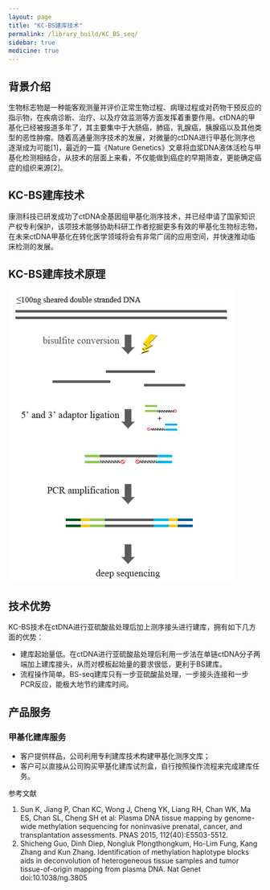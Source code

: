 ```yaml
---
layout: page
title: "KC-BS建库技术"
permalink: /library_build/KC_BS_seq/
sidebar: true
medicine: true
---
```


## 背景介绍

生物标志物是一种能客观测量并评价正常生物过程、病理过程或对药物干预反应的指示物，在疾病诊断、治疗、以及疗效监测等方面发挥着重要作用。ctDNA的甲基化已经被报道多年了，其主要集中于大肠癌，肺癌，乳腺癌，胰腺癌以及其他类型的恶性肿瘤。随着高通量测序技术的发展，对微量的ctDNA进行甲基化测序也逐渐成为可能[1]，最近的一篇《Nature Genetics》文章将血浆DNA液体活检与甲基化检测相结合，从技术的层面上来看，不仅能做到癌症的早期筛查，更能确定癌症的组织来源[2]。

## KC-BS建库技术

康测科技已研发成功了ctDNA全基因组甲基化测序技术，并已经申请了国家知识产权专利保护，该项技术能够协助科研工作者挖掘更多有效的甲基化生物标志物，在未来ctDNA甲基化在转化医学领域将会有非常广阔的应用空间，并快速推动临床检测的发展。

## KC-BS建库技术原理

<img class="fig40" src="/image/library_build/KC-BS/KC_BS-seq建库原理.png">


## 技术优势

KC-BS技术在ctDNA进行亚硫酸盐处理后加上测序接头进行建库，拥有如下几方面的优势：

* 建库起始量低。在ctDNA进行亚硫酸盐处理后利用一步法在单链ctDNA分子两端加上建库接头，从而对模板起始量的要求很低，更利于BS建库。
* 流程操作简单。BS-seq建库只有一步亚硫酸盐处理，一步接头连接和一步PCR反应，能极大地节约建库时间。

## 产品服务

### 甲基化建库服务

* 客户提供样品，公司利用专利建库技术构建甲基化测序文库；
* 客户可以直接从公司购买甲基化建库试剂盒，自行按照操作流程来完成建库任务。

参考文献
1. Sun K, Jiang P, Chan KC, Wong J, Cheng YK, Liang RH, Chan WK, Ma ES, Chan SL, Cheng SH et al: Plasma DNA tissue mapping by genome-wide methylation sequencing for noninvasive prenatal, cancer, and transplantation assessments. PNAS 2015, 112(40):E5503-5512.
2. Shicheng Guo, Dinh Diep, Nongluk Plongthongkum, Ho-Lim Fung, Kang Zhang and Kun Zhang. Identification of methylation haplotype blocks aids in deconvolution of heterogeneous tissue samples and tumor tissue-of-origin mapping from plasma DNA. Nat Genet doi:10.1038/ng.3805
